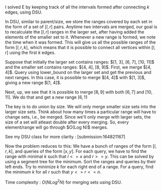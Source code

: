 I solved E by keeping track of all the intervals formed after connecting $k$ edges, using DSU. 

In DSU, similar to parent/size, we store the ranges covered by each set in the form of a set of $[l, r]$ pairs. Anytime two intervals are merged, our goal is to recalculate the $[l, r]$ ranges in the larger set, after having added the elements of the smaller set to it. Whenever a new range is formed, we note the time when it was formed. This will give us all the possible ranges of the form $[l, r, k]$, which means that it is possible to connect all vertices within $[l, r]$ using the first $k$ edges.

<spoiler summary="Example">
Suppose that initially the larger set contains ranges: $[1, 3], [6, 7], [10, 11]$ and the smaller set contains ranges: $[4, 4], [8, 9]$. First, we merge $[4, 4]$. Query using lower_bound on the larger set and get the previous and next ranges. In this case, it is possible to merge $[4, 4]$ with $[1, 3]$, giving a new range $[1, 4]$.

Next, up, we see that it is possible to merge $[8, 9]$ with both $[6, 7]$ and $[10, 11]$. We do that and get a new range $[6, 11$
</spoiler>

<spoiler summary="Why can we merge intervals without TLE?">
The key is to do union by size. We will only merge smaller size sets into the larger size sets. Think about how many times a particular range will have to change sets, i.e., be merged. Since we'll only merge with larger sets, the size of a set will atleast double after every merging. So, every element/range will go through $O(Log N)$ merges.
</spoiler>

See my DSU class for more clarity : [submission:164821167]

Now the problem reduces to this: We have a bunch of ranges of the form $[l, r, k]$, and queries of the form $[x, y]$. For each query, we have to find the range with minimal $k$ such that $l <= x$ and $r >= y$. This can be solved by using a segment tree for the minimum. Sort the ranges and queries by their left ends. Try to minimize $k$ for each right end of a range. For a query, find the minimum $k$ for all $r$ such that $y <= r <= n$.  

Time complexity : $O(N Log^{2}N)$ for merging sets using DSU. 